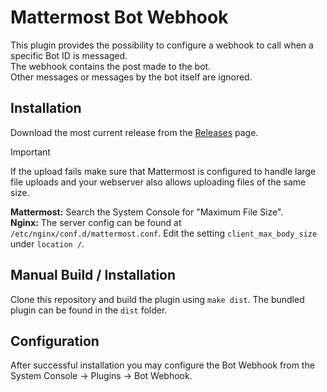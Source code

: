 # Mattermost Bot Webhook

This plugin provides the possibility to configure a webhook to call when a specific Bot ID is messaged.  
The webhook contains the post made to the bot.  
Other messages or messages by the bot itself are ignored.

## Installation

Download the most current release from the [Releases](https://github.com/timkley/mattermost-plugin-bot-webhook/releases) page.

> [!IMPORTANT]
> If the upload fails make sure that Mattermost is configured to handle large file uploads and your webserver also allows uploading files of the same size.
> 
> **Mattermost:** Search the System Console for "Maximum File Size".  
> **Nginx:** The server config can be found at `/etc/nginx/conf.d/mattermost.conf`. Edit the setting `client_max_body_size` under `location /`.

## Manual Build / Installation

Clone this repository and build the plugin using `make dist`. The bundled plugin can be found in the `dist` folder.

## Configuration

After successful installation you may configure the Bot Webhook from the System Console → Plugins → Bot Webhook.
